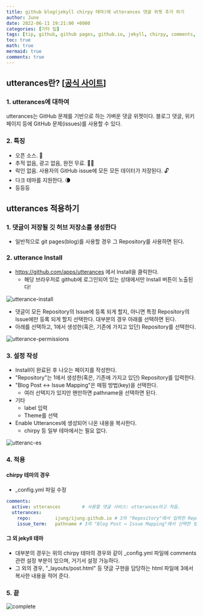 ```yaml
---
title: github blog(jekyll chirpy 테마)에 utterances 댓글 위젯 추가 하기
author: June
date: 2022-06-11 19:21:00 +0900
categories: [기타 팁]
tags: [tip, github, github pages, github.io, jekyll, chirpy, comments, utterances, 댓글, 댓글창]
toc: true
math: true
mermaid: true
comments: true
---
```

## utterances란? [[공식 사이트](https://utteranc.es)]

### 1. utterances에 대하여

utterances는 GitHub 문제를 기반으로 하는 가벼운 댓글 위젯이다. 블로그 댓글, 위키 페이지 등에 GitHub 문제(issues)를 사용할 수 있다.

### 2. 특징

- 오픈 소스. 🙌
- 추적 없음, 광고 없음, 완전 무료. 📡🚫
- 락인 없음. 사용자의 GitHub issue에 모든 모든 데이터가 저장된다. 🔓
- 다크 테마를 지원한다. 🌘
- 등등등

## utterances 적용하기

### 1. 댓글이 저장될 깃 허브 저장소를 생성한다

- 일반적으로 git pages(blog)를 사용할 경우 그 Repository를 사용하면 된다.

### 2. utterance Install

- <https://github.com/apps/utterances> 에서 Install을 클릭한다.
  - 해당 브라우저로 github에 로그인되어 있는 상태에서만 Install 버튼이 노출된다!

![utterance-install](/posts/etc-tips/apply-utterances-for-comments-github-apps-utterances.png)

- 댓글이 모든 Repository의 Issue에 등록 되게 할지, 아니면 특정 Repository의 Issue에만 등록 되게 할지 선택한다. 대부분의 경우 아래를 선택하면 된다.
- 아래를 선택하고, 1에서 생성한(혹은, 기존에 가지고 있던) Repository를 선택한다.

![utterance-permissions](/posts/etc-tips/apply-utterances-for-comments-github-apps-utterances-installations-new-permissions.png)

### 3. 설정 작성

- Install이 완료된 후 나오는 페이지를 작성한다.
- "Repository"는 1에서 생성한(혹은, 기존에 가지고 있던) Repository를 입력한다.
- "Blog Post ↔️ Issue Mapping"은 매핑 방법(key)을 선택한다.
  - 여러 선택지가 있지만 왠만하면 pathname을 선택하면 된다.
- 기타
  - label 입력
  - Theme를 선택
- Enable Utterances에 생성되어 나온 내용을 복사한다.
  - chirpy 등 일부 테마에서는 필요 없다.

![utteranc-es](/posts/etc-tips/apply-utterances-for-comments-utteranc-es.png)

### 4. 적용

#### chirpy 테마의 경우

- _config.yml 파일 수정

```yml
comments:
  active: utterances        # 사용할 댓글 서비스: utterances라고 적음.
  utterances:
    repo:         ijung/ijung.github.io # 3의 "Repository"에서 입력한 Repository
    issue_term:   pathname # 3의 "Blog Post ↔️ Issue Mapping"에서 선택한 방법.
```

#### 그 외 jekyll 테마

- 대부분의 경우는 위의 chirpy 테마의 경우와 같이 _config.yml 파일에 comments 관련 설정 부분이 있으며, 거기서 설정 가능하다.
- 그 외의 경우, "_layouts/post.html" 등 댓글 구현을 담당하는 html 파일에 3에서 복사한 내용을 적어 준다.

### 5. 끝

![complete](/posts/etc-tips/apply-utterances-for-comments-complete.png)
